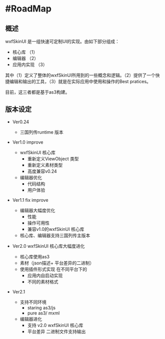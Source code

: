 #RoadMap 
======================

## 概述
wxfSkinUI 是一组快速可定制UI的实现。由如下部分组成：

* 核心库 （1）
* 编辑器  （2）
* 应用内实现 （3）

其中（1）定义了整体的wxfSkinUI所用到的一些概念和逻辑。（2）提供了一个快捷编辑和输出的工具，（3）就是在实际应用中使用和操作的Best pratices。

目前，这三者都是基于as3构建。



## 版本设定

* Ver0.24 
	* 三国列传runtime 版本

* Ver1.0 improve
	* wxfSkinUI 核心库 
	  - 重新定义ViewObject 类型
	  - 重新定义素材类型
	  - 高度兼容v0.24 
	* 编辑器优化
	  - 代码结构
	  - 用户体验	

* Ver1.1 fix improve
	* 编辑器大幅度优化
	 	- 性能
	 	- 操作可用性
	 	- 兼容v1.0的wxfSkinUI 核心库
	 * 核心库、编辑器支持三国列传主版本
	 	
* Ver2.0 wxfSkinUI 核心库大幅度进化
	* 核心库使用as3
	* 素材（json描述+ 平台差异的二进制）
	* 使用插件形式实现 在不同平台下的 
		- 应用内自启动实现
		- 不同的素材格式

* Ver2.1 
	* 支持不同环境
		- staring as3/js
		- pure as3/ mxml
	* 编辑器进化
		- 支持 v2.0 wxfSkinUI 核心库
		- 平台差异 二进制文件支持输出
		